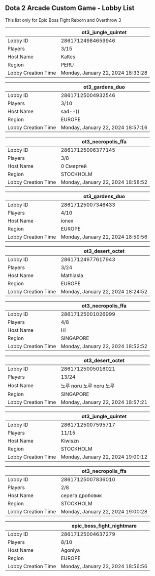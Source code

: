 ## Dota 2 Arcade Custom Game - Lobby List

This list only for Epic Boss Fight Reborn and Overthrow 3

|  | ot3_jungle_quintet |
| ------ | ------ |
| Lobby ID | 28617124984659946 |
| Players | 3/15 |
| Host Name | Kaltes |
| Region | PERU |
| Lobby Creation Time | Monday, January 22, 2024 18:33:28 |


|  | ot3_gardens_duo |
| ------ | ------ |
| Lobby ID | 28617125004932546 |
| Players | 3/10 |
| Host Name | sad--)) |
| Region | EUROPE |
| Lobby Creation Time | Monday, January 22, 2024 18:57:16 |


|  | ot3_necropolis_ffa |
| ------ | ------ |
| Lobby ID | 28617125006377145 |
| Players | 3/8 |
| Host Name | 0 Смертей |
| Region | STOCKHOLM |
| Lobby Creation Time | Monday, January 22, 2024 18:58:52 |


|  | ot3_gardens_duo |
| ------ | ------ |
| Lobby ID | 28617125007346433 |
| Players | 4/10 |
| Host Name | ionex |
| Region | EUROPE |
| Lobby Creation Time | Monday, January 22, 2024 18:59:56 |


|  | ot3_desert_octet |
| ------ | ------ |
| Lobby ID | 28617124977617943 |
| Players | 3/24 |
| Host Name | Mathiasla |
| Region | EUROPE |
| Lobby Creation Time | Monday, January 22, 2024 18:24:52 |


|  | ot3_necropolis_ffa |
| ------ | ------ |
| Lobby ID | 28617125001026999 |
| Players | 4/8 |
| Host Name | Hi |
| Region | SINGAPORE |
| Lobby Creation Time | Monday, January 22, 2024 18:52:52 |


|  | ot3_desert_octet |
| ------ | ------ |
| Lobby ID | 28617125005016021 |
| Players | 13/24 |
| Host Name | 노루 noru 노루 noru 노루 |
| Region | SINGAPORE |
| Lobby Creation Time | Monday, January 22, 2024 18:57:21 |


|  | ot3_jungle_quintet |
| ------ | ------ |
| Lobby ID | 28617125007595717 |
| Players | 11/15 |
| Host Name | Kiwiszn |
| Region | STOCKHOLM |
| Lobby Creation Time | Monday, January 22, 2024 19:00:12 |


|  | ot3_necropolis_ffa |
| ------ | ------ |
| Lobby ID | 28617125007836010 |
| Players | 2/8 |
| Host Name | серега дробовик |
| Region | STOCKHOLM |
| Lobby Creation Time | Monday, January 22, 2024 19:00:28 |


|  | epic_boss_fight_nightmare |
| ------ | ------ |
| Lobby ID | 28617125004637279 |
| Players | 8/10 |
| Host Name | Agoniya |
| Region | EUROPE |
| Lobby Creation Time | Monday, January 22, 2024 18:56:56 |



